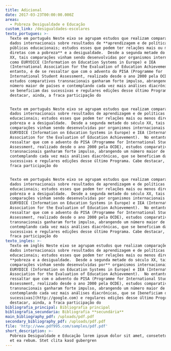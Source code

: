 ```yaml
---
title: Adicional
date: 2017-03-23T00:00:00.000Z
areas:
  - Pobreza Desigualdade e Educação
custom_link: /desigualdades-escolares
texto_portugues: >-
  Texto em português Neste eixo se agrupam estudos que realizam comparações de
  dados internacionais sobre resultados de **aprendizagem e de políticas
  públicas educacionais; estudos esses que podem ter relações mais ou menos
  diretas com a pobreza** e a desigualdade.  Desde a segunda metade do século
  XX, tais comparações vinham sendo desenvolvidas por organismos internacionais
  como EURYDICE (Information on Education Systems in Europe) e IEA
  (International Association for the Evaluation of Education Achievement).  No
  entanto, é de se ressaltar que com o advento do PISA (Programme for
  International Student Assessment, realizado desde o ano 2000 pela OCDE),
  estudos comparativos transnacionais ganharam forte impulso, abrangendo um
  número maior de países e contemplando cada vez mais análises diacrônicas, que
  se beneficiam das sucessivas e regulares edições desse último Programa. Cabe
  destacar, ainda, a fraca participação do


  Texto em português Neste eixo se agrupam estudos que realizam comparações de
  dados internacionais sobre resultados de aprendizagem e de políticas públicas
  educacionais; estudos esses que podem ter relações mais ou menos diretas com a
  pobreza e a desigualdade.  Desde a segunda metade do século XX, tais
  comparações vinham sendo desenvolvidas por organismos internacionais como
  EURYDICE (Information on Education Systems in Europe) e IEA (International
  Association for the Evaluation of Education Achievement).  No entanto, é de se
  ressaltar que com o advento do PISA (Programme for International Student
  Assessment, realizado desde o ano 2000 pela OCDE), estudos comparativos
  transnacionais ganharam forte impulso, abrangendo um número maior de países e
  contemplando cada vez mais análises diacrônicas, que se beneficiam das
  sucessivas e regulares edições desse último Programa. Cabe destacar, ainda, a
  fraca participação do


  Texto em português Neste eixo se agrupam estudos que realizam comparações de
  dados internacionais sobre resultados de aprendizagem e de políticas públicas
  educacionais; estudos esses que podem ter relações mais ou menos diretas com a
  pobreza e a desigualdade.  Desde a segunda metade do século XX, tais
  comparações vinham sendo desenvolvidas por organismos internacionais como
  EURYDICE (Information on Education Systems in Europe) e IEA (International
  Association for the Evaluation of Education Achievement).  No entanto, é de se
  ressaltar que com o advento do PISA (Programme for International Student
  Assessment, realizado desde o ano 2000 pela OCDE), estudos comparativos
  transnacionais ganharam forte impulso, abrangendo um número maior de países e
  contemplando cada vez mais análises diacrônicas, que se beneficiam das
  sucessivas e regulares edições desse último Programa. Cabe destacar, ainda, a
  fraca participação do
texto_ingles: >-
  Texto em inglês Neste eixo se agrupam estudos que realizam comparações de
  dados internacionais sobre resultados de aprendizagem e de políticas públicas
  educacionais; estudos esses que podem ter relações mais ou menos diretas com a
  **pobreza e a desigualdade.  Desde a segunda metade do século XX, tais
  comparações vinham sendo desenvolvidas por** organismos internacionais como
  EURYDICE (Information on Education Systems in Europe) e IEA (International
  Association for the Evaluation of Education Achievement).  No entanto, é de se
  ressaltar que com o advento do PISA (Programme for International Student
  Assessment, realizado desde o ano 2000 pela OCDE), estudos comparativos
  transnacionais ganharam forte impulso, abrangendo um número maior de países e
  contemplando cada vez mais análises diacrônicas, que se [beneficiam das
  sucessivas](http://google.com) e regulares edições desse último Programa. Cabe
  destacar, ainda, a fraca participação do
bibliografia_principal: Bibliografia principal
bibliografia_secundaria: Bibliografia **secundária**
main_bibliography_pdf: /uploads/pdf.pdf
secondary_bibliography_pdf: /uploads/pdf.pdf
file: 'http://www.pdf995.com/samples/pdf.pdf'
short_description: >-
  Pobreza Desigualdade e Educação lorem ipsum dolor sit amet, consetetur dolores
  et ea rebum. Stet clita kasd gubergren
---
```


